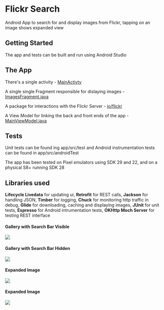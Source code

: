 # Flickr Search
Android App to search for and display images from Flickr, tapping on an image shows expanded view

## Getting Started
The app and tests can be built and run using Android Studio

## The App
There's a single activity - [MainActivty](app/src/main/java/com/marklynch/currencyfair/MainActivity.java)

A single single Fragment responsible for dislaying images - [ImagesFragment.java](app/src/main/java/com/marklynch/currencyfair/ui/main/ImagesFragment.java)

A package for interactions with the Flickr Server - [io/flickr](app/src/main/java/com/marklynch/currencyfair/io/flickr)

A View Model for linking the back and front ends of the app - [MainViewModel.java](app/src/main/java/com/marklynch/currencyfair/ui/main/MainViewModel.java)

## Tests
Unit tests can be found ing app/src/test and Android instrumentation tests can be found in app/src/androidTest

The app has been tested on Pixel emulators using SDK 29 and 22, and on a physical S8+ running SDK 28

## Libraries used
**Lifecycle Livedata** for updating ui, **Retrofit** for REST calls, **Jackson** for handling JSON, **Timber** for logging, **Chuck** for monitoring http traffic in debug, **Glide** for downloading, caching and displaying images, **JUnit** for unit tests, **Espresso** for Android intrumentation tests, **OKHttp Moch Server** for testing REST interface

#### Gallery with Search Bar Visible
![](gallery_with_search_bar.png)

#### Gallery with Search Bar Hidden
![](gallery_without_search_bar.png)

#### Expanded Image
![](expanded_image_1.png)

#### Expanded Image
![](expanded_image_2.png)
